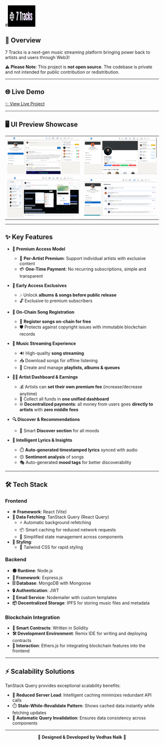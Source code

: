 #<img src="https://github.com/NaikVedhas/7Tracks/blob/main/image.png?raw=true" height="70" width="90" />

## 🚀 Overview  
7 Tracks is a next-gen music streaming platform bringing power back to artists and users through Web3!  

⚠️ **Please Note**: This project is **not open source**. The codebase is private and not intended for public contribution or redistribution.  

---

## 🌐 Live Demo  
[✨ View Live Project](https://7tracks.vercel.app)  

---

## 🖥️ UI Preview Showcase  
<div align="center">
<table border="0" cellspacing="0" cellpadding="0">
  <tr>
    <td align="center" width="50%">
      <img src="https://github.com/NaikVedhas/LinkedIn/blob/main/frontend/public/1.png?raw=true" alt="Login Screen Dark Theme" width="100%" />
    </td>
    <td align="center" width="50%">
      <img src="https://github.com/NaikVedhas/LinkedIn/blob/main/frontend/public/2.png?raw=true" alt="Feed Dark Theme" width="100%" />
    </td>
  </tr>
  <tr>
    <td align="center" width="50%">
      <img src="https://github.com/NaikVedhas/LinkedIn/blob/main/frontend/public/5.png?raw=true" alt="Profile Dark Theme" width="100%" />
    </td>
    <td align="center" width="50%">
      <img src="https://github.com/NaikVedhas/LinkedIn/blob/main/frontend/public/4.png?raw=true" alt="Messaging Dark Theme" width="100%" />
    </td>
  </tr>
</table>
</div>  

---

## ✨ Key Features  

- **💎 Premium Access Model**  
  - 🎤 **Per-Artist Premium**: Support individual artists with exclusive content  
  - 💳 **One-Time Payment**: No recurring subscriptions, simple and transparent  

- **🚪 Early Access Exclusives**  
  - 🎶 Unlock **albums & songs before public release**  
  - 🔓 Exclusive to premium subscribers  

- **🔗 On-Chain Song Registration**  
  - 📝 **Register songs on-chain for free**  
  - 🛡️ Protects against copyright issues with immutable blockchain records  

- **🎵 Music Streaming Experience**  
  - 🔊 High-quality **song streaming**  
  - 📥 Download songs for offline listening  
  - 📂 Create and manage **playlists, albums & queues**  

- **🧑‍🎤 Artist Dashboard & Earnings**  
  - 💰 Artists can **set their own premium fee** (increase/decrease anytime)  
  - 🏦 Collect all funds in **one unified dashboard**  
  - 🌐 **Decentralized payments**: all money from users goes **directly to artists** with **zero middle fees**  

- **🔍 Discover & Recommendations**  
  - 🎼 Smart **Discover section** for all moods  

- **📝 Intelligent Lyrics & Insights**  
  - ⏱️ **Auto-generated timestamped lyrics** synced with audio  
  - 😊 **Sentiment analysis** of songs  
  - 🎭 Auto-generated **mood tags** for better discoverability  

---

## 🛠️ Tech Stack  

### Frontend  
- **⚛️ Framework**: React (Vite)  
- **🔄 Data Fetching**: TanStack Query (React Query)  
  - ⚡ Automatic background refetching  
  - 📦 Smart caching for reduced network requests  
  - 🎯 Simplified state management across components  
- **🎨 Styling**:  
  - 🌈 Tailwind CSS for rapid styling  

### Backend  
- **🟢 Runtime**: Node.js  
- **🚂 Framework**: Express.js  
- **🗄️ Database**: MongoDB with Mongoose  
- **🔒 Authentication**: JWT  
- **📨 Email Service**: Nodemailer with custom templates  
- **📦 Decentralized Storage**: IPFS for storing music files and metadata  

### Blockchain Integration  
- **💠 Smart Contracts**: Written in Solidity  
- **🛠️ Development Environment**: Remix IDE for writing and deploying contracts  
- **🔗 Interaction**: Ethers.js for integrating blockchain features into the frontend  

---

## ⚡ Scalability Solutions  
TanStack Query provides exceptional scalability benefits:  
- 🚀 **Reduced Server Load**: Intelligent caching minimizes redundant API calls  
- ⏱️ **Stale-While-Revalidate Pattern**: Shows cached data instantly while fetching updates  
- 🔄 **Automatic Query Invalidation**: Ensures data consistency across components  

---

<p align="center">
  🌟 <strong>Designed & Developed by Vedhas Naik</strong> 🌟  
</p>

